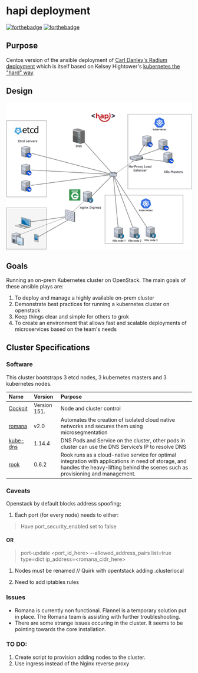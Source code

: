 # hapi deployment

[![forthebadge](http://forthebadge.com/images/badges/built-with-love.svg)](http://forthebadge.com) [![forthebadge](http://forthebadge.com/images/badges/powered-by-electricity.svg)](http://forthebadge.com)

## Purpose

Centos version of the ansible deployment of [Carl Danley's Radium deployment](https://github.com/carldanley/radium-cluster) which is itself based on Kelsey Hightower's [kubernetes the "hard" way](https://github.com/kelseyhightower/kubernetes-the-hard-way).

## Design

![Alt text](/img/hapi.png?raw=true "hapi layout")


## Goals

Running an on-prem Kubernetes cluster on OpenStack. The main goals of these ansible plays are:

1. To deploy and manage a highly available on-prem cluster
1. Demonstrate best practices for running a kubernetes cluster on openstack
1. Keep things clear and simple for others to grok
1. To create an environment that allows fast and scalable deployments of microservices based on the team's needs


## Cluster Specifications

### Software

This cluster bootstraps 3 etcd nodes, 3 kubernetes masters and 3 kubernetes nodes.

| Name | Version |Purpose|
|:-----|:-------|:-------|
| [Cockpit](http://cockpit-project.org/) |  Version 151. | Node and cluster control |
| [romana](http://romana.io/) | v2.0 | Automates the creation of isolated cloud native networks and secures them using microsegmentation |
| [kube-dns](https://github.com/kubernetes/kubernetes/tree/master/cluster/addons/dns) | 1.14.4 | DNS Pods and Service on the cluster, other pods in cluster can use the DNS Service’s IP to resolve DNS|
| [rook](https://rook.io/) | 0.6.2 | Rook runs as a cloud-native service for optimal integration with applications in need of storage, and handles the heavy-lifting behind the scenes such as provisioning and management.|

### Caveats

Openstack by default blocks address spoofing; 

1. Each port (for every node) needs to either:

> Have port_security_enabled set to false 
#### OR
> port-update <port_id_here> --allowed_address_pairs list=true type=dict ip_address=<romana_cidr_here>

1. Nodes must be renamed // Quirk with opentstack adding .clusterlocal

1. Need to add iptables rules


### Issues

* Romana is currently non functional. Flannel is a temporary solution put in place. The Romana team is assisting with further troubleshooting.
* There are some strange issues occuring in the cluster. It seems to be pointing towards the core installation.

### TO DO:

1. Create script to provision adding nodes to the cluster.
1. Use ingress instead of the Nginx reverse proxy

